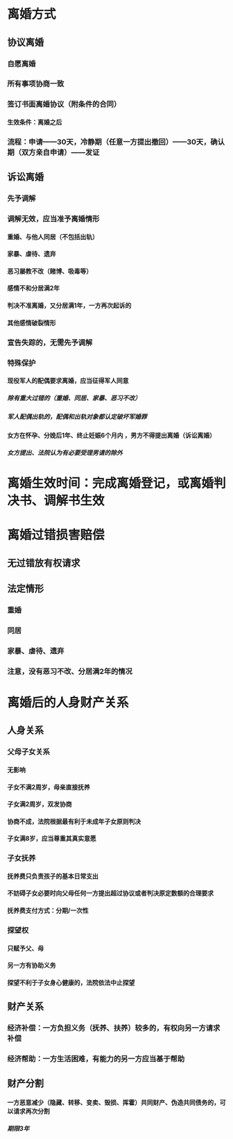 # 离婚方式
## 协议离婚
### 自愿离婚
### 所有事项协商一致
### 签订书面离婚协议（附条件的合同）
#### 生效条件：离婚之后
### 流程：申请——30天，冷静期（任意一方提出撤回）——30天，确认期（双方亲自申请）——发证
## 诉讼离婚
### 先予调解
### 调解无效，应当准予离婚情形
#### 重婚、与他人同居（不包括出轨）
#### 家暴、虐待、遗弃
#### 恶习屡教不改（赌博、吸毒等）
#### 感情不和分居满2年
#### 判决不准离婚，又分居满1年，一方再次起诉的
#### 其他感情破裂情形
### 宣告失踪的，无需先予调解
### 特殊保护
#### 现役军人的配偶要求离婚，应当征得军人同意
##### 除有重大过错的（重婚、同居、家暴、恶习不改）
##### 军人配偶出轨的，配偶和出轨对象都认定破坏军婚罪
#### 女方在怀孕、分娩后1年、终止妊娠6个月内 ，男方不得提出离婚（诉讼离婚）
##### 女方提出、法院认为有必要受理男请的除外
# 离婚生效时间：完成离婚登记，或离婚判决书、调解书生效
# 离婚过错损害赔偿
## 无过错放有权请求
## 法定情形
### 重婚
### 同居
### 家暴、虐待、遗弃
### 注意，没有恶习不改、分居满2年的情况
# 离婚后的人身财产关系
## 人身关系
### 父母子女关系
#### 无影响
#### 子女不满2周岁，母亲直接抚养
#### 子女满2周岁，双发协商
#### 协商不成，法院根据最有利于未成年子女原则判决
#### 子女满8岁，应当尊重其真实意愿
### 子女抚养
#### 抚养费只负责孩子的基本日常支出
#### 不妨碍子女必要时向父母任何一方提出超过协议或者判决原定数额的合理要求
#### 抚养费支付方式：分期/一次性
### 探望权
#### 只赋予父、母
#### 另一方有协助义务
#### 探望不利于子女身心健康的，法院依法中止探望
## 财产关系
### 经济补偿：一方负担义务（抚养、扶养）较多的，有权向另一方请求补偿
### 经济帮助：一方生活困难，有能力的另一方应当基于帮助
## 财产分割
#### 一方恶意减少（隐藏、转移、变卖、毁损、挥霍）共同财产、伪造共同债务的，可以请求再次分割
##### 期限3年